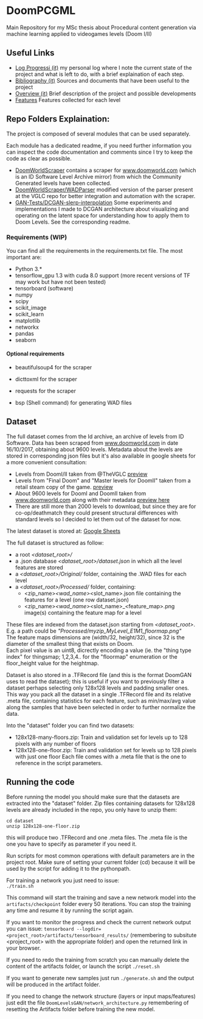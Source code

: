 # DoomPCGML
Main Repository for my MSc thesis about Procedural content generation via machine learning applied to videogames levels (Doom I/II)


## Useful Links
* [Log Progressi (it)](https://drive.google.com/open?id=1mEVQyaKdYL0TJLRg279CoGagp1Bz2aU7lSQNQvCc1Wc) my personal log where I note the current state of the project and what is left to do, with a brief explaination of each step.
* [Bibliography (it)](https://drive.google.com/open?id=1yZST4OQBGEaHU4lrI0jtZQuYQ6ts4mLapJRkP17iMw0) Sources and documents that have been useful to the project
* [Overview (it)](https://drive.google.com/open?id=1mEVQyaKdYL0TJLRg279CoGagp1Bz2aU7lSQNQvCc1Wc) Brief description of the project 
and possible developments
* [Features](https://docs.google.com/spreadsheets/d/1Lv6fVyk_7QaZRpwhSvgRVB9EXe3KcNt1UV5cZx3RS24/edit?usp=sharing) Features collected for each level


## Repo Folders Explaination:
The project is composed of several modules that can be used separately.

Each module has a dedicated readme, if you need further information you can inspect the code documentation and comments since I try to keep the code as clear as possible. 
- [DoomWorldScraper](https://github.com/edoardogiacomello/DoomPCGML/tree/master/DoomWorldScraper) contains a scraper for www.doomworld.com (which is an ID Software Level Archive mirror) from which the Community Generated levels have been collected.
- [DoomWorldScraper/WADParser](https://github.com/edoardogiacomello/DoomPCGML/tree/master/DoomWorldScraper/WADParser) modified version of the parser present at the VGLC repo for better integration and automation with the scraper.
- [GAN-Tests/DCGAN-slerp-interpolation](https://github.com/edoardogiacomello/DoomPCGML/tree/master/GAN-Tests/DCGAN-slerp-interpolation) Some experiments and implementations I made to DCGAN architecture about visualizing and operating on the latent space for understanding how to apply them to Doom Levels. See the corresponding readme.

### Requirements (WIP)
You can find all the requirements in the requirements.txt file. The most important are:
* Python 3.*
* tensorflow_gpu 1.3 with cuda 8.0 support (more recent versions of TF may work but have not been tested)
* tensorboard (software)
* numpy
* scipy
* scikit_image
* scikit_learn
* matplotlib
* networkx
* pandas
* seaborn



#### Optional requirements
* beautifulsoup4 for the scraper
* dicttoxml for the scraper
* requests for the scraper

* bsp (Shell command) for generating WAD files
## Dataset
The full dataset comes from the Id archive, an archive of levels from ID Software. 
Data has been scraped from www.doomworld.com in date 16/10/2017, obtaining about 9600 levels.
Metadata about the levels are stored in corresponding json files but it's also available in google sheets for a more convenient consultation:
- Levels from DoomI/II taken from @TheVGLC [preview](https://drive.google.com/open?id=1SUbK48BSfG_qSyxokkWr-R0XlT_D40OlCoRljevKbmM)
- Levels from "Final Doom" and "Master levels for DoomII" taken from a retail steam copy of the game. [preview](https://drive.google.com/open?id=1SUbK48BSfG_qSyxokkWr-R0XlT_D40OlCoRljevKbmM)
- About 9600 levels for DoomI and DoomII taken from www.doomworld.com along with their metadata [preview here](https://drive.google.com/open?id=1LeKRCot5eu69_y71w8EYIBYQdwkDtdWlx68nmLqTYxg)
- There are still more than 2000 levels to download, but since they are for co-op/deathmatch they could present structural differences with standard levels so I decided to let them out of the dataset for now.

The latest dataset is stored at: [Google Sheets](https://drive.google.com/open?id=1MB61Gt-xfp_obJy4nlf5NpnRKb0rt-C1G14Os3uVbQI)


The full dataset is structured as follow:
- a root _<dataset_root>/_
- a .json database _<dataset_root>/dataset.json_ in which all the level features are stored
- a _<dataset_root>/Original/_ folder, containing the .WAD files for each level
- a _<dataset_root>/Processed/_ folder, containing:
    - <zip_name>_<wad_name>_<slot_name>.json file containing the features for a level (one row dataset.json)
    - <zip_name>_<wad_name>_<slot_name>_<feature_map>.png image(s) containing the feature map for a level
    
These files are indexed from the dataset.json starting from _<dataset_root>_.  
E.g. a path could be _"Processed/myzip_MyLevel_E1M1_floormap.png"_  
The feature maps dimensions are (width/32, height/32), since 32 is the diameter of the smallest thing that exists on Doom.  
Each pixel value is an uint8, dicrectly encoding a value (ie. the "thing type index" for thingsmap; 1,2,3,4.. for
the "floormap" enumeration or the floor_height value for the heightmap.

Dataset is also stored in a .TFRecord file (and this is the format DoomGAN uses to read the dataset);
this is useful if you want to previously filter a dataset perhaps selecting only 128x128 levels and padding smaller ones.  
This way you pack all the dataset in a single .TFRecord file and its relative .meta file, containing statistics 
for each feature, such as min/max/avg value along the samples that have been selected in order to further normalize the data.

Into the "dataset" folder you can find two datasets:
- 128x128-many-floors.zip: Train and validation set for levels up to 128 pixels with any number of floors
- 128x128-one-floor.zip: Train and validation set for levels up to 128 pixels with just one floor
Each file comes with a .meta file that is the one to reference in the script parameters.

## Running the code

Before running the model you should make sure that the datasets are extracted into the "dataset" folder. Zip files containing
datasets for 128x128 levels are already included in the repo, you only have to unzip them:
``` 
cd dataset
unzip 128x128-one-floor.zip
 ```
 this will produce two .TFRecord and one .meta files. The .meta file is the one you have to specify as parameter if you need it.
 
 Run scripts for most common operations with default parameters are in the project root. 
 Make sure of setting your current folder (cd) because it will be used by the script for adding it to the pythonpath.
 
 For training a network you just need to issue:    
 ``` ./train.sh ```
 
 This command will start the training and save a new network model into the ```artifacts/checkpoint``` folder every 50 iterations.
 You can stop the training any time and resume it by running the script again.
 
 If you want to monitor the progress and check the current network output you can issue:
 ``` tensorboard --logdir=<project_root>/artifacts/tensorboard_results/ ``` (remembering to subsitute <project_root> with the appropriate folder) and open the returned link in your browser.
 
 If you need to redo the training  from scratch you can manually delete the content of the artifacts folder, or launch the script ```./reset.sh```
 
 If you want to generate new samples just run  ```./generate.sh``` and the output will be produced in the artifact folder.
 
 If you need to change the network structure (layers or input maps/features) just edit the file `DoomLevelsGAN/network_architecture.py` remembering of resetting the Artifacts folder before training the new model.
 
 

 
 
 
 

